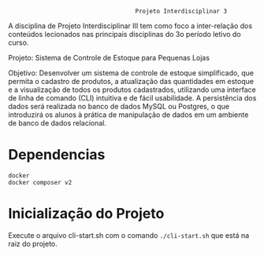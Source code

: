                                         Projeto Interdisciplinar 3
A disciplina de Projeto Interdisciplinar III tem como foco a
inter-relação dos conteúdos lecionados nas principais disciplinas do 3o
período letivo do curso.

Projeto: Sistema de Controle de Estoque para Pequenas Lojas

Objetivo: Desenvolver um sistema de controle de estoque
simplificado, que permita o cadastro de produtos, a atualização das
quantidades em estoque e a visualização de todos os produtos
cadastrados, utilizando uma interface de linha de comando (CLI) intuitiva
e de fácil usabilidade. A persistência dos dados será realizada no banco
de dados MySQL ou Postgres, o que introduzirá os alunos à prática de manipulação
de dados em um ambiente de banco de dados relacional.

# Dependencias

    docker
    docker composer v2


# Inicialização do Projeto

Execute o arquivo cli-start.sh com o comando ``./cli-start.sh`` que está na raiz do projeto.